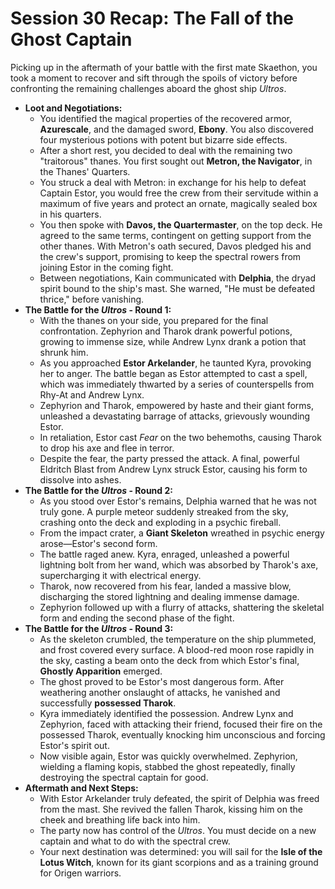 # Session 30 Recap: The Fall of the Ghost Captain

Picking up in the aftermath of your battle with the first mate Skaethon, you took a moment to recover and sift through the spoils of victory before confronting the remaining challenges aboard the ghost ship *Ultros*.

* **Loot and Negotiations:**  
  * You identified the magical properties of the recovered armor, **Azurescale**, and the damaged sword, **Ebony**. You also discovered four mysterious potions with potent but bizarre side effects.  
  * After a short rest, you decided to deal with the remaining two "traitorous" thanes. You first sought out **Metron, the Navigator**, in the Thanes' Quarters.  
  * You struck a deal with Metron: in exchange for his help to defeat Captain Estor, you would free the crew from their servitude within a maximum of five years and protect an ornate, magically sealed box in his quarters.  
  * You then spoke with **Davos, the Quartermaster**, on the top deck. He agreed to the same terms, contingent on getting support from the other thanes. With Metron's oath secured, Davos pledged his and the crew's support, promising to keep the spectral rowers from joining Estor in the coming fight.  
  * Between negotiations, Kain communicated with **Delphia**, the dryad spirit bound to the ship's mast. She warned, "He must be defeated thrice," before vanishing.  
* **The Battle for the *Ultros* \- Round 1:**  
  * With the thanes on your side, you prepared for the final confrontation. Zephyrion and Tharok drank powerful potions, growing to immense size, while Andrew Lynx drank a potion that shrunk him.  
  * As you approached **Estor Arkelander**, he taunted Kyra, provoking her to anger. The battle began as Estor attempted to cast a spell, which was immediately thwarted by a series of counterspells from Rhy-At and Andrew Lynx.  
  * Zephyrion and Tharok, empowered by haste and their giant forms, unleashed a devastating barrage of attacks, grievously wounding Estor.  
  * In retaliation, Estor cast *Fear* on the two behemoths, causing Tharok to drop his axe and flee in terror.  
  * Despite the fear, the party pressed the attack. A final, powerful Eldritch Blast from Andrew Lynx struck Estor, causing his form to dissolve into ashes.  
* **The Battle for the *Ultros* \- Round 2:**  
  * As you stood over Estor's remains, Delphia warned that he was not truly gone. A purple meteor suddenly streaked from the sky, crashing onto the deck and exploding in a psychic fireball.  
  * From the impact crater, a **Giant Skeleton** wreathed in psychic energy arose—Estor's second form.  
  * The battle raged anew. Kyra, enraged, unleashed a powerful lightning bolt from her wand, which was absorbed by Tharok's axe, supercharging it with electrical energy.  
  * Tharok, now recovered from his fear, landed a massive blow, discharging the stored lightning and dealing immense damage.  
  * Zephyrion followed up with a flurry of attacks, shattering the skeletal form and ending the second phase of the fight.  
* **The Battle for the *Ultros* \- Round 3:**  
  * As the skeleton crumbled, the temperature on the ship plummeted, and frost covered every surface. A blood-red moon rose rapidly in the sky, casting a beam onto the deck from which Estor's final, **Ghostly Apparition** emerged.  
  * The ghost proved to be Estor's most dangerous form. After weathering another onslaught of attacks, he vanished and successfully **possessed Tharok**.  
  * Kyra immediately identified the possession. Andrew Lynx and Zephyrion, faced with attacking their friend, focused their fire on the possessed Tharok, eventually knocking him unconscious and forcing Estor's spirit out.  
  * Now visible again, Estor was quickly overwhelmed. Zephyrion, wielding a flaming kopis, stabbed the ghost repeatedly, finally destroying the spectral captain for good.  
* **Aftermath and Next Steps:**  
  * With Estor Arkelander truly defeated, the spirit of Delphia was freed from the mast. She revived the fallen Tharok, kissing him on the cheek and breathing life back into him.  
  * The party now has control of the *Ultros*. You must decide on a new captain and what to do with the spectral crew.  
  * Your next destination was determined: you will sail for the **Isle of the Lotus Witch**, known for its giant scorpions and as a training ground for Origen warriors.
